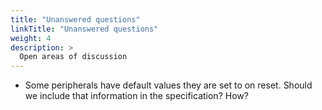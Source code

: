 ```yaml
---
title: "Unanswered questions"
linkTitle: "Unanswered questions"
weight: 4
description: >
  Open areas of discussion
---
```


* Some peripherals have default values they are set to on reset. Should we include that information in the specification? How?
